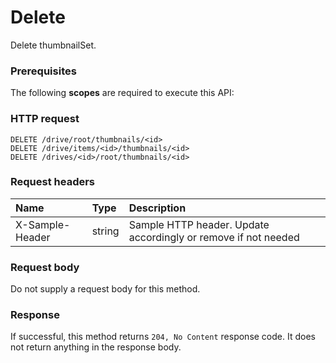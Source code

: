 # Delete

Delete thumbnailSet.
### Prerequisites
The following **scopes** are required to execute this API: 
### HTTP request
<!-- { "blockType": "ignored" } -->
```http
DELETE /drive/root/thumbnails/<id>
DELETE /drive/items/<id>/thumbnails/<id>
DELETE /drives/<id>/root/thumbnails/<id>

```
### Request headers
| Name       | Type | Description|
|:---------------|:--------|:----------|
| X-Sample-Header  | string  | Sample HTTP header. Update accordingly or remove if not needed|

### Request body
Do not supply a request body for this method.


### Response
If successful, this method returns `204, No Content` response code. It does not return anything in the response body.


<!-- uuid: 859dc92a-ab16-4338-a53f-7b8904d7082f
2015-10-19 09:07:26 UTC -->
<!-- {
  "type": "#page.annotation",
  "description": "Delete",
  "keywords": "",
  "section": "documentation",
  "tocPath": ""
}-->